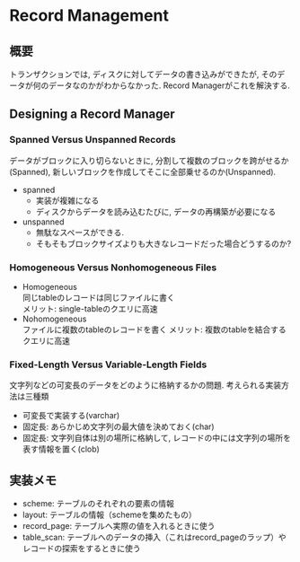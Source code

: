# Record Management

## 概要
トランザクションでは, ディスクに対してデータの書き込みができたが, そのデータが何のデータなのかがわからなかった.
Record Managerがこれを解決する.

## Designing a Record Manager
### Spanned Versus Unspanned Records
データがブロックに入り切らないときに, 分割して複数のブロックを跨がせるか(Spanned), 新しいブロックを作成してそこに全部乗せるのか(Unspanned).
- spanned
    - 実装が複雑になる
    - ディスクからデータを読み込むたびに, データの再構築が必要になる
- unspanned
    - 無駄なスペースができる. 
    - そもそもブロックサイズよりも大きなレコードだった場合どうするのか?
### Homogeneous Versus Nonhomogeneous Files
- Homogeneous \
    同じtableのレコードは同じファイルに書く \
    メリット: single-tableのクエリに高速
- Nohomogeneous \
    ファイルに複数のtableのレコードを書く
    メリット: 複数のtableを結合するクエリに高速
### Fixed-Length Versus Variable-Length Fields
文字列などの可変長のデータをどのように格納するかの問題.
考えられる実装方法は三種類
- 可変長で実装する(varchar)
- 固定長: あらかじめ文字列の最大値を決めておく(char)
- 固定長: 文字列自体は別の場所に格納して, レコードの中には文字列の場所を表す情報を置く(clob)

## 実装メモ
- scheme: テーブルのそれぞれの要素の情報
- layout: テーブルの情報（schemeを集めたもの）
- record_page: テーブルへ実際の値を入れるときに使う
- table_scan: テーブルへのデータの挿入（これはrecord_pageのラップ）やレコードの探索をするときに使う